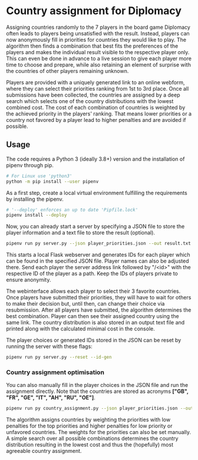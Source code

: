 # Country assignment for Diplomacy

Assigning countries randomly to the 7 players in the board game Diplomacy often leads to players being unsatisfied with the result.
Instead, players can now anonymously fill in priorities for countries they would like to play.
The algorithm then finds a combination that best fits the preferences of the players and makes the individual result visible to the respective player only.
This can even be done in advance to a live session to give each player more time to choose and prepare, while also retaining an element of surprise with the countries of other players remaining unknown.

Players are provided with a uniquely generated link to an online webform, where they can select their priorities ranking from 1st to 3rd place.
Once all submissions have been collected, the countries are assigned by a deep search which selects one of the country distributions with the lowest combined cost.
The cost of each combination of countries is weighted by the achieved priority in the players' ranking.
That means lower priorities or a country not favored by a player lead to higher penalties and are avoided if possible.


## Usage

The code requires a Python 3 (ideally 3.8+) version and the installation of pipenv through pip.

```bash
# For Linux use 'python3'
python -m pip install --user pipenv
```

As a first step, create a local virtual environment fulfilling the requirements by installing the pipenv.

```bash
# '--deploy' enforces an up to date 'Pipfile.lock'
pipenv install --deploy
```

Now, you can already start a server by specifying a JSON file to store the player information and a text file to store the result (optional).

```bash
pipenv run py server.py --json player_priorities.json --out result.txt
```

This starts a local Flask webserver and generates IDs for each player which can be found in the specified JSON file.
Player names can also be adjusted there.
Send each player the server address link followed by "/\<id\>" with the respective ID of the player as a path.
Keep the IDs of players private to ensure anonymity.

The webinterface allows each player to select their 3 favorite countries.
Once players have submitted their priorities, they will have to wait for others to make their decision but, until then, can change their choice via resubmission.
After all players have submitted, the algorithm determines the best combination.
Player can then see their assigned country using the same link.
The country distribution is also stored in an output text file and printed along with the calculated minimal cost in the console.

The player choices or generated IDs stored in the JSON can be reset by running the server with these flags:

```bash
pipenv run py server.py --reset --id-gen
```

### Country assignment optimisation

You can also manually fill in the player choices in the JSON file and run the assignment directly.
Note that the countries are stored as acronyms __["GB", "FR", "GE", "IT", "AH", "RU", "OE"]__.

```bash
pipenv run py country_assignment.py --json player_priorities.json --out result.txt
```

The algorithm assigns countries by weighting the priorities with low penalties for the top priorities and higher penalties for low priority or unfavored countries.
The weights for the priorities can also be set manually.
A simple search over all possible combinations determines the country distribution resulting in the lowest cost and thus the (hopefully) most agreeable country assignment.
